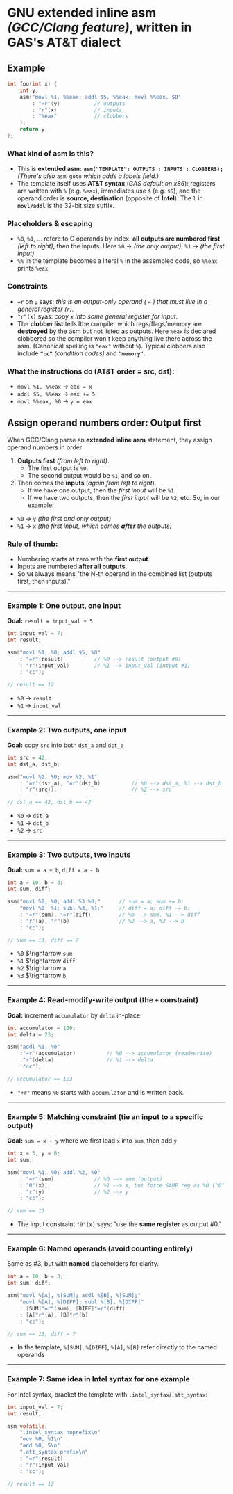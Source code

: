 # GNU extended inline asm *(GCC/Clang feature)*, written in **GAS's AT&T dialect**

## Example
```c
int foo(int x) {
    int y;
    asm("movl %1, %%eax; addl $5, %%eax; movl %%eax, $0"
        : "=r"(y)           // outputs
        : "r"(x)            // inputs
        : "%eax"            // clobbers
    );
    return y;
};
```

### What kind of asm is this?
 * This is **extended asm:** **`asm("TEMPLATE": OUTPUTS : INPUTS : CLOBBERS);`** *(There's also* `asm goto` *which adds a labels field.)*
 * The template itself uses **AT&T syntax** (*GAS default on x86*): registers are written with `%` (e.g. `%eax`), immediates use `$` (e.g. `$5`), and the operand order is **source, destination** (opposite of **Intel**). The `l` in **`movl/addl`** is the 32-bit size suffix.

### Placeholders & escaping
 * `%0`, `%1`, ... refere to C operands by index: **all outputs are numbered first** *(left to right)*, then the inputs. Here `%0` $\rightarrow$ *(the only output)*, `%1` $\rightarrow$ *(the first input)*.
 * `%%` in the template becomes a literal `%` in the assembled code, so `%%eax` prints `%eax`.

### Constraints
 * `=r` on `y` says: *this is an output-only operand ( `=` ) that must live in a general register (`r`)*.
 * `"r"(x)` syas: *copy `x` into some general register for input*.
 * The **clobber list** tells lthe compiler which regs/flags/memory are **destroyed** by the asm but not listed as outputs. Here `%eax` is declared clobbered so the compiler won't keep anything live there across the asm. (Canonical spelling is `"eax"` without `%`). Typical clobbers also include **`"cc"`** *(condition codes)* and **`"memory"`**.

### What the instructions do (AT&T order = src, dst):
 * `movl %1, %%eax` $\rightarrow$ `eax = x`
 * `addl $5, %%eax` $\rightarrow$ `eax += 5`
 * `movl %%eax, %0` $\rightarrow$ `y = eax`

## Assign operand numbers order: Output first
When GCC/Clang parse an **extended inline asm** statement, they assign operand numbers in order:
 1. **Outputs first** *(from left to right)*.
    * The first output is `%0`.
    * The second output would be `%1`, and so on.
 2. Then comes the **inputs** (*again from left to right*). 
    * If we have one output, then the *first input* will be `%1`.
    * If we have two outputs, then the *first input* will be `%2`, etc.
So, in our example:
 * `%0` $\rightarrow$ `y` *(the first and only output)*
 * `%1` $\rightarrow$ `x` *(the first input, which comes **after** the outputs)*
### Rule of thumb:
 * Numbering starts at zero with the **first output**.
 * Inputs are numbered **after all outputs**.
 * So **`%N`** always means "the N-th operand in the combined list (outputs first, then inputs)."
---
### Example 1: One output, one input
**Goal:** `result = input_val + 5`
```c
int input_val = 7;
int result;

asm("movl %1, %0; addl $5, %0"
    : "=r"(result)          // %0 --> result (output #0)
    : "r"(input_val)        // %1 --> input_val (intput #1)
    : "cc");

// result == 12
```
 * `%0` $\rightarrow$ `result`
 * `%1` $\rightarrow$ `input_val`
---

### Example 2: Two outputs, one input
**Goal:** copy `src` into both `dst_a` and `dst_b`
```c
int src = 42;
int dst_a, dst_b;

asm("movl %2, %0; mov %2, %1"
    : "=r"(dst_a), "=r"(dst_b)          // %0 --> dst_a, %1 --> dst_b
    : "r"(src));                        // %2 --> src

// dst_a == 42, dst_b == 42
```
 * `%0` $\rightarrow$ `dst_a`
 * `%1` $\rightarrow$ `dst_b`
 * `%2` $\rightarrow$ `src`
---

### Example 3: Two outputs, two inputs
**Goal:** `sum = a + b`, `diff = a - b`
```c
int a = 10, b = 3;
int sum, diff;

asm("movl %2, %0; addl %3 %0;"      // sum = a; sum += b;
    "movl %2, %1; subl %3, %1;"     // diff = a; diff -= b;
    : "=r"(sum), "=r"(diff)         // %0 --> sum, %1 --> diff
    : "r"(a), "r"(b)                // %2 --> a, %3 --> b
    : "cc");

// sum == 13, diff == 7
```
 * `%0` $\rightarrow `sum`
 * `%1` $\rightarrow `diff`
 * `%2` $\rightarrow `a`
 * `%3` $\rightarrow `b`
---

### Example 4: Read-modify-write output (the `+` constraint)
**Goal:** increment `accumulator` by `delta` in-place
```c
int accumulator = 100;
int delta = 23;

asm("addl %1, %0"
    :"=r"(accumulator)          // %0 --> accumulator (read+write)
    :"r"(delta)                 // %1 --> delta
    :"cc");

// accumulator == 123
```
 * `"+r"` means `%0` starts with `accumulator` and is written back.
---

### Example 5: Matching constraint (tie an input to a specific output)
**Goal:** `sum = x + y` where we first load `x` into `sum`, then add `y`

```c
int x = 5, y = 8;
int sum;

asm("movl %1, %0; addl %2, %0"
    : "=r"(sum)             // %0 --> sum (output)
    : "0"(x),               // %1 --> x, but force SAME reg as %0 ("0" maches output #0)
    : "r"(y)                // %2 --> y
    : "cc");

// sum == 13
```
 * The input constraint `"0"(x)` says: "use the **same register** as output #0."
---

### Example 6: Named operands (avoid counting entirely)
Same as #3, but with **named** placeholders for clarity.
```c
int a = 10, b = 3;
int sum, diff;

asm("movl %[A], %[SUM]; addl %[B], %[SUM];"
    "movl %[A], %[DIFF]; subl %[B], %[DIFF]"
    : [SUM]"=r"(sum), [DIFF]"=r"(diff)
    : [A]"r"(a), [B]"r"(b)
    : "cc");

// sum == 13, diff = 7
```
 * In the template, `%[SUM]`, `%[DIFF]`, `%[A]`, `%[B]` refer directly to the named operands
---
### Example 7: Same idea in Intel syntax for one example
For Intel syntax, bracket the template with `.intel_syntax`/`.att_syntax`:
```c
int input_val = 7;
int result;

asm volatile(
    ".intel_syntax noprefix\n"
    "mov %0, %1\n"
    "add %0, 5\n"
    ".att_syntax prefix\n"
    : "=r"(result)
    : "r"(input_val)
    : "cc");

// result == 12
```

